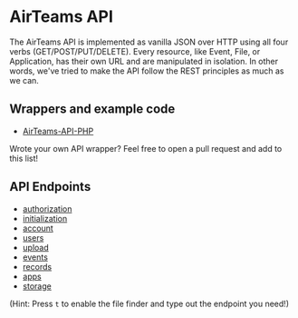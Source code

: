 AirTeams API
============

The AirTeams API is implemented as vanilla JSON over HTTP using all four verbs (GET/POST/PUT/DELETE). Every resource, like Event, File, or Application, has their own URL and are manipulated in isolation. In other words, we've tried to make the API follow the REST principles as much as we can.


Wrappers and example code
-------------------------

* [AirTeams-API-PHP](https://github.com/zxwinmain/AirTeams-API-PHP)

Wrote your own API wrapper? Feel free to open a pull request and add to this list!


API Endpoints
-------------

* [authorization]()
* [initialization]()
* [account]()
* [users]()
* [upload]()
* [events]()
* [records]()
* [apps]()
* [storage]()

(Hint: Press `t` to enable the file finder and type out the endpoint you need!)
